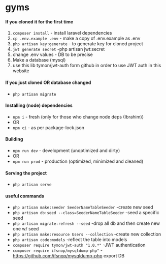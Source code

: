 # gyms

#### If you cloned it for the first time

1. `composer install` - install laravel dependencies
2. `cp .env.example .env` - make a copy of .env.example as .env
3. `php artisan key:generate` - to generate key for cloned project
4.   `jwt generate secret` -php artisan jwt:secret
5. change .env values - DB to be precise
6. Make a database (mysql)
7. use this lib tymon/jwt-auth form github in order to use JWT auth in this website

#### If you just cloned OR database changed

-   `php artisan migrate`

#### Installing (node) dependencies

-   `npm i` - fresh (only for those who change node deps (Ibrahim))
-   OR
-   `npm ci` - as per package-lock.json

#### Building

-   `npm run dev` - development (unoptimized and dirty)
-   OR
-   `npm run prod` - production (optimized, minimized and cleaned)

#### Serving the project

-   `php artisan serve`

#### useful commands 
-   `php artisan make:seeder SeederNameTableSeeder` -create new seed
-   `php artisan db:seed --class=SeederNameTableSeeder` -seed a specific seed
-   `php artisan migrate:refresh --seed` -drop all db and then create new one w/ seed
-   `php artisan make:resource Users --collection` -create new collection
-   `php artisan code:models` -reflect the table into models
-   `composer require tymon/jwt-auth "1.0.*"` -JWT authentication
-   `composer require ifsnop/mysqldump-php"` -https://github.com/ifsnop/mysqldump-php export DB


